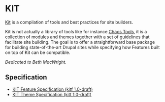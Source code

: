 <!-- $Id: README.txt,v 1.4 2010/06/07 21:01:29 jmiccolis Exp $ -->

# KIT

[Kit](http://drupal.org/project/kit) is a compilation of tools and
best practices for site builders.

Kit is not actually a library of tools like for instance
[Chaos Tools](http://drupal.org/project/ctools), it is a collection of
modules and themes together with a set of guidelines that facilitate
site building. The goal is to offer a straightforward base package for
building state-of-the-art Drupal sites while specifying how Features
built on top of Kit can be compatible.

*Dedicated to Beth MacWright.*

## Specification

- [KIT Feature Specification (kitf 1.0-draft)](http://github.com/perusio/kit/blob/master/kitf.md) 
- [KIT Theme Specification (kitt 1.0-draft)](http://github.com/perusio/kit/blob/master/kitt.md)
